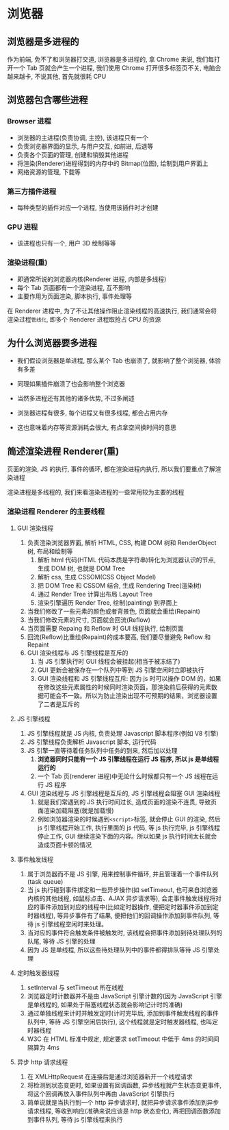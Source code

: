 # 浏览器

## 浏览器是多进程的

作为前端, 免不了和浏览器打交道, 浏览器是多进程的, 拿 Chrome 来说, 我们每打开一个 Tab 页就会产生一个进程, 我们使用 Chrome 打开很多标签页不关, 电脑会越来越卡, 不说其他, 首先就很耗 CPU

## 浏览器包含哪些进程

### Browser 进程

- 浏览器的主进程(负责协调, 主控), 该进程只有一个
- 负责浏览器界面的显示, 与用户交互, 如前进, 后退等
- 负责各个页面的管理, 创建和销毁其他进程
- 将渲染(Renderer)进程得到的内存中的 Bitmap(位图), 绘制到用户界面上
- 网络资源的管理, 下载等

### 第三方插件进程

- 每种类型的插件对应一个进程, 当使用该插件时才创建

### GPU 进程

- 该进程也只有一个, 用户 3D 绘制等等

### 渲染进程(重)

- 即通常所说的浏览器内核(Renderer 进程, 内部是多线程)
- 每个 Tab 页面都有一个渲染进程, 互不影响
- 主要作用为页面渲染, 脚本执行, 事件处理等

在 Renderer 进程中, 为了不让其他操作阻止渲染线程的高速执行, 我们通常会将渲染过程`管线化`, 即多个 Renderer 进程取抢占 CPU 的资源

## 为什么浏览器要多进程

- 我们假设浏览器是单进程, 那么某个 Tab 也崩溃了, 就影响了整个浏览器, 体验有多差

- 同理如果插件崩溃了也会影响整个浏览器

- 当然多进程还有其他的诸多优势, 不过多阐述

- 浏览器进程有很多, 每个进程又有很多线程, 都会占用内存

- 这也意味着内存等资源消耗会很大, 有点拿空间换时间的意思

## 简述渲染进程 Renderer(重)

页面的渲染, JS 的执行, 事件的循环, 都在渲染进程内执行, 所以我们要重点了解渲染进程

渲染进程是多线程的, 我们来看渲染进程的一些常用较为主要的线程

### 渲染进程 Renderer 的主要线程

1. GUI 渲染线程

   1. 负责渲染浏览器界面, 解析 HTML, CSS, 构建 DOM 树和 RenderObject 树, 布局和绘制等
      1. 解析 html 代码(HTML 代码本质是字符串)转化为浏览器认识的节点, 生成 DOM 树, 也就是 DOM Tree
      2. 解析 css, 生成 CSSOM(CSS Object Model)
      3. 把 DOM Tree 和 CSSOM 结合, 生成 Rendering Tree(渲染树)
      4. 通过 Render Tree 计算出布局 Layout Tree
      5. 渲染引擎遍历 Render Tree, 绘制(painting) 到界面上
   2. 当我们修改了一些元素的颜色或者背景色, 页面就会重绘(Repaint)
   3. 当我们修改元素的尺寸, 页面就会回流(Reflow)
   4. 当页面需要 Repaing 和 Reflow 时 GUI 线程执行, 绘制页面
   5. 回流(Reflow)比重绘(Repaint)的成本要高, 我们要尽量避免 Reflow 和 Repaint
   6. GUI 渲染线程与 JS 引擎线程是互斥的
      1. 当 JS 引擎执行时 GUI 线程会被挂起(相当于被冻结了)
      2. GUI 更新会被保存在一个队列中等到 JS 引擎空闲时立即被执行
      3. GUI 渲染线程和 JS 引擎线程互斥: 因为 js 时可以操作 DOM 的，如果在修改这些元素属性的时候同时渲染页面，那渲染前后获得的元素数据可能会不一致。所以为防止渲染出现不可预期的结果，浏览器设置了二者是互斥的

2. JS 引擎线程

   1. JS 引擎线程就是 JS 内核, 负责处理 Javascript 脚本程序(例如 V8 引擎)
   2. JS 引擎线程负责解析 Javascript 脚本, 运行代码
   3. JS 引擎一直等待着任务队列中任务的到来, 然后加以处理
      1. **浏览器同时只能有一个 JS 引擎线程在运行 JS 程序, 所以 js 是单线程运行的**
      2. 一个 Tab 页(renderer 进程)中无论什么时候都只有一个 JS 线程在运行 JS 程序
   4. GUI 渲染线程与 JS 引擎线程是互斥的, JS 引擎线程会阻塞 GUI 渲染线程
      1. 就是我们常遇到的 JS 执行时间过长, 造成页面的渲染不连贯, 导致页面渲染加载阻塞(就是加载慢)
      2. 例如浏览器渲染的时候遇到`<script>`标签, 就会停止 GUI 的渲染, 然后 js 引擎线程开始工作, 执行里面的 js 代码, 等 js 执行完毕, js 引擎线程停止工作, GUI 继续渲染下面的内容。所以如果 js 执行时间太长就会造成页面卡顿的情况

3. 事件触发线程

   1. 属于浏览器而不是 JS 引擎, 用来控制事件循环, 并且管理着一个事件队列(task queue)
   2. 当 js 执行碰到事件绑定和一些异步操作(如 setTimeout, 也可来自浏览器内核的其他线程, 如鼠标点击、AJAX 异步请求等), 会走事件触发线程将对应的事件添加到对应的线程中(比如定时器操作, 便把定时器事件添加到定时器线程), 等异步事件有了结果, 便把他们的回调操作添加到事件队列, 等待 js 引擎线程空闲时来处理。
   3. 当对应的事件符合触发条件被触发时, 该线程会把事件添加到待处理队列的队尾, 等待 JS 引擎的处理
   4. 因为 JS 是单线程, 所以这些待处理队列中的事件都得排队等待 JS 引擎处理

4. 定时触发器线程

   1. setInterval 与 setTimeout 所在线程
   2. 浏览器定时计数器并不是由 JavaScript 引擎计数的(因为 JavaScript 引擎是单线程的, 如果处于阻塞线程状态就会影响记计时的准确)
   3. 通过单独线程来计时并触发定时(计时完毕后, 添加到事件触发线程的事件队列中, 等待 JS 引擎空闲后执行), 这个线程就是定时触发器线程, 也叫定时器线程
   4. W3C 在 HTML 标准中规定, 规定要求 setTimeout 中低于 4ms 的时间间隔算为 4ms

5. 异步 http 请求线程

   1. 在 XMLHttpRequest 在连接后是通过浏览器新开一个线程请求
   2. 将检测到状态变更时, 如果设置有回调函数, 异步线程就产生状态变更事件, 将这个回调再放入事件队列中再由 JavaScript 引擎执行
   3. 简单说就是当执行到一个 http 异步请求时, 就把异步请求事件添加到异步请求线程, 等收到响应(准确来说应该是 http 状态变化), 再把回调函数添加到事件队列, 等待 js 引擎线程来执行
